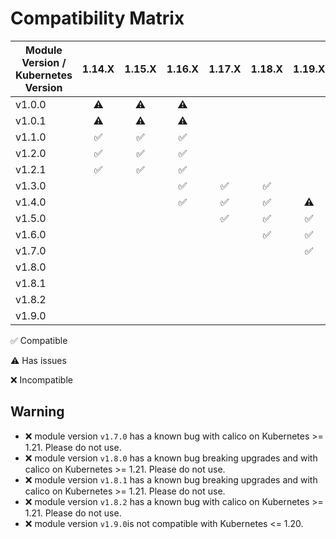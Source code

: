 # Compatibility Matrix

| Module Version / Kubernetes Version |       1.14.X       |       1.15.X       |       1.16.X       |       1.17.X       |       1.18.X       |       1.19.X       |       1.20.X       |  1.21.X   |  1.22.X   | 1.23.X    |
| ----------------------------------- | :----------------: | :----------------: | :----------------: | :----------------: | :----------------: | :----------------: | :----------------: | :-------: | :-------: | --------- |
| v1.0.0                              |     :warning:      |     :warning:      |     :warning:      |                    |                    |                    |                    |           |           |           |
| v1.0.1                              |     :warning:      |     :warning:      |     :warning:      |                    |                    |                    |                    |           |           |           |
| v1.1.0                              | :white_check_mark: | :white_check_mark: | :white_check_mark: |                    |                    |                    |                    |           |           |           |
| v1.2.0                              | :white_check_mark: | :white_check_mark: | :white_check_mark: |                    |                    |                    |                    |           |           |           |
| v1.2.1                              | :white_check_mark: | :white_check_mark: | :white_check_mark: |                    |                    |                    |                    |           |           |           |
| v1.3.0                              |                    |                    | :white_check_mark: | :white_check_mark: | :white_check_mark: |                    |                    |           |           |           |
| v1.4.0                              |                    |                    | :white_check_mark: | :white_check_mark: | :white_check_mark: |     :warning:      |                    |           |           |           |
| v1.5.0                              |                    |                    |                    | :white_check_mark: | :white_check_mark: | :white_check_mark: |     :warning:      |           |           |           |
| v1.6.0                              |                    |                    |                    |                    | :white_check_mark: | :white_check_mark: | :white_check_mark: | :warning: |           |           |
| v1.7.0                              |                    |                    |                    |                    |                    | :white_check_mark: | :white_check_mark: |    :x:    |    :x:    |           |
| v1.8.0                              |                    |                    |                    |                    |                    |                    |        :x:         |    :x:    |    :x:    | :x:       |
| v1.8.1                              |                    |                    |                    |                    |                    |                    |        :x:         |    :x:    |    :x:    | :x:       |
| v1.8.2                              |                    |                    |                    |                    |                    |                    |        :x:         |    :x:    |    :x:    | :x:       |
| v1.9.0                              |                    |                    |                    |                    |                    |                    |        :x:         | :warning: | :warning: | :warning: |

:white_check_mark: Compatible

:warning: Has issues

:x: Incompatible

## Warning

- :x: module version `v1.7.0` has a known bug with calico on Kubernetes >= 1.21. Please do not use.
- :x: module version `v1.8.0` has a known bug breaking upgrades and with calico on Kubernetes >= 1.21. Please do not use.
- :x: module version `v1.8.1` has a known bug breaking upgrades and with calico on Kubernetes >= 1.21. Please do not use.
- :x: module version `v1.8.2` has a known bug with calico on Kubernetes >= 1.21. Please do not use.
- :x: module version `v1.9.0`is not compatible with Kubernetes <= 1.20.
